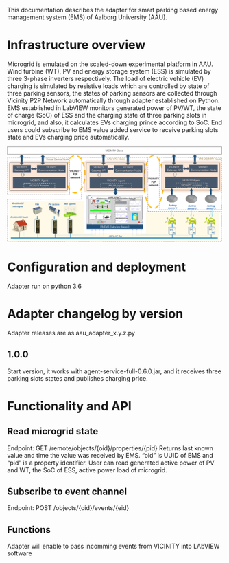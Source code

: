 
This documentation describes the adapter for smart parking based energy management system (EMS) of Aalborg University (AAU).

# Infrastructure overview

Microgrid is emulated on the scaled-down experimental platform in AAU. Wind turbine (WT), PV and energy storage system (ESS) is simulated by three 3-phase inverters respectively. The load of electric vehicle (EV) charging is simulated by resistive loads which are controlled by state of three parking sensors, the states of parking sensors are collected through Vicinity P2P Network automatically through adapter established on Python. EMS established in LabVIEW monitors generated power of PV/WT, the state of charge (SoC) of ESS and the charging state of three parking slots in microgrid, and also, it calculates EVs charging prince according to SoC. End users could subscribe to EMS value added service to receive parking slots state and EVs charging price automatically. 

![Image text](https://github.com/YajuanGuan/pics/blob/master/%E5%9B%BE%E7%89%871.png)

# Configuration and deployment

Adapter run on python 3.6

# Adapter changelog by version
Adapter releases are as aau_adapter_x.y.z.py

## 1.0.0
Start version, it works with agent-service-full-0.6.0.jar, and it receives three parking slots states and publishes charging price.


# Functionality and API

## Read microgrid state
Endpoint:
    GET /remote/objects/{oid}/properties/{pid}
Returns last known value and time the value was received by EMS. “oid” is UUID of EMS and “pid” is a property identifier. User can read generated active power of PV and WT, the SoC of ESS, active power load of microgrid.

## Subscribe to event channel
Endpoint:
    POST /objects/{oid}/events/{eid}
    
## Functions

Adapter will enable to pass incomming events from VICINITY into LAbVIEW software
